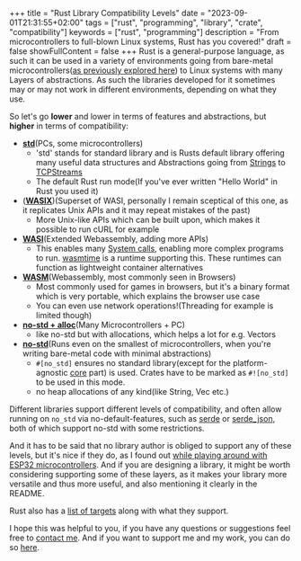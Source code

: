 +++
title = "Rust Library Compatibility Levels"
date = "2023-09-01T21:31:55+02:00"
tags = ["rust", "programming", "library", "crate", "compatibility"]
keywords = ["rust", "programming"]
description = "From microcontrollers to full-blown Linux systems, Rust has you covered!"
draft = false
showFullContent = false
+++
Rust is a general-purpose language, as such it can be used in a variety of environments going from bare-metal microcontrollers([as previously explored here](https://nereux.blog/posts/esp32-ws2812-dino-light-2/)) to Linux systems with many Layers of abstractions.
As such the libraries developed for it sometimes may or may not work in different environments, depending on what they use.


So let's go **lower** and lower in terms of features and abstractions, but **higher** in terms of compatibility:
- [**std**](https://doc.rust-lang.org/std/)(PCs, some microcontrollers)
	- 'std' stands for standard library and is Rusts default library offering many useful data structures and Abstractions going from [Strings](https://doc.rust-lang.org/std/string/index.html) to [TCPStreams](https://doc.rust-lang.org/std/net/struct.TcpStream.html)
	- The default Rust run mode(If you've ever written "Hello World" in Rust you used it)
- ([**WASIX**](https://wasix.org/))(Superset of WASI, personally I remain sceptical of this one, as it replicates Unix APIs and it may repeat mistakes of the past)
	- More Unix-like APIs which can be built upon, which makes it possible to run cURL for example
- [**WASI**](https://github.com/WebAssembly/WASI)(Extended Webassembly, adding more APIs)
  - This enables many [System calls](https://en.wikipedia.org/wiki/System_call), enabling more complex programs to run. [wasmtime](https://github.com/bytecodealliance/wasmtime) is a runtime supporting this. These runtimes can function as lightweight container alternatives
- [**WASM**](https://www.rust-lang.org/what/wasm)(Webassembly, most commonly seen in Browsers)
  - Most commonly used for games in browsers, but it's a binary format which is very portable, which explains the browser use case
  - You can even use network operations!(Threading for example is limited though)
- [**no-std + alloc**](https://docs.rust-embedded.org/book/intro/no-std.html)(Many Microcontrollers + PC)
	- like no-std but with allocations, which helps a lot for e.g. Vectors
- [**no-std**](https://docs.rust-embedded.org/book/intro/no-std.html)(Runs even on the smallest of microcontrollers, when you're writing bare-metal code with minimal abstractions)
	- `#[no_std]` ensures no standard library(except for the platform-agnostic [core](https://doc.rust-lang.org/core/) part) is used. Crates have to be marked as `#![no_std]` to be used in this mode.
	- no heap allocations of any kind(like String, Vec etc.)

Different libraries support different levels of compatibility, and often allow running on `no_std` via no-default-features, such as [serde](https://github.com/serde-rs/serde) or [serde_json](https://github.com/serde-rs/json), both of which support no-std with some restrictions.

And it has to be said that no library author is obliged to support any of these levels, but it's nice if they do, as I found out [while playing around with ESP32 microcontrollers](https://nereux.blog/posts/esp32-ws2812-dino-light/). And if you are designing a library, it might be worth considering supporting some of these layers, as it makes your library more versatile and thus more useful, and also mentioning it clearly in the README.

Rust also has a [list of targets](https://doc.rust-lang.org/rustc/platform-support.html) along with what they support.

I hope this was helpful to you, if you have any questions or suggestions feel free to [contact me](https://nereux.blog/contact/).
And if you want to support me and my work, you can do so [here](https://github.com/sponsors/Nereuxofficial).